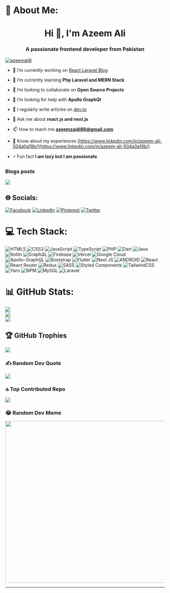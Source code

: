 # 💫 About Me:
<!--🔭 I’m currently working on PHP Laravel<br>👯 I’m looking to collaborate on<br>🤝 I’m looking for help with<br>🌱 I’m currently learning<br>💬 Ask me about<br>⚡ Fun fact
<br><br> -->
<h1 align="center">Hi 👋, I'm Azeem Ali</h1>
<h3 align="center">A passionate frontend developer from Pakistan</h3>

<!-- <p align="left"> <img src="https://komarev.com/ghpvc/?username=azeemali14&label=Profile%20views&color=0e75b6&style=flat" alt="azeemali14" /> </p>

<p align="left"> <a href="https://github.com/ryo-ma/github-profile-trophy"><img src="https://github-profile-trophy.vercel.app/?username=azeemali14" alt="azeemali14" /></a> </p> -->

<p align="left"> <a href="https://twitter.com/azeemali8" target="blank"><img src="https://img.shields.io/twitter/follow/azeemali8?logo=twitter&style=for-the-badge" alt="azeemali8" /></a> </p>

- 🔭 I’m currently working on [React Laravel Blog](https://github.com/AzeemAli14/React_blog)

- 🌱 I’m currently learning **Php Laravel and MERN Stack**

- 👯 I’m looking to collaborate on **Open Source Projects**

- 🤝 I’m looking for help with **Apollo GraphQl**

- 📝 I regularly write articles on [dev.to](dev.to)

- 💬 Ask me about **react.js and next.js**

- 📫 How to reach me **azeemzaidi86@gmail.com**

- 📄 Know about my experiences [https://www.linkedin.com/in/azeem-ali-504a0a19b/](https://www.linkedin.com/in/azeem-ali-504a0a19b/)

- ⚡ Fun fact **I am lazy but I am passionate**

### Blogs posts
<!-- BLOG-POST-LIST:START -->
<!-- BLOG-POST-LIST:END -->
[![](https://visitcount.itsvg.in/api?id=azeemali14&label=Profile%20Views&color=12&icon=5&pretty=true)]()


## 🌐 Socials:
[![Facebook](https://img.shields.io/badge/Facebook-%231877F2.svg?logo=Facebook&logoColor=white)](https://facebook.com/https://www.facebook.com/Azeem.Aleee) [![LinkedIn](https://img.shields.io/badge/LinkedIn-%230077B5.svg?logo=linkedin&logoColor=white)](https://linkedin.com/in/https://www.linkedin.com/in/azeem-ali-504a0a19b/) [![Pinterest](https://img.shields.io/badge/Pinterest-%23E60023.svg?logo=Pinterest&logoColor=white)](https://pinterest.com/https://www.pinterest.com/azeemzaidi86/) [![Twitter](https://img.shields.io/badge/Twitter-%231DA1F2.svg?logo=Twitter&logoColor=white)](https://twitter.com/https://twitter.com/AzeemAli8)

# 💻 Tech Stack:
![HTML5](https://img.shields.io/badge/html5-%23E34F26.svg?style=for-the-badge&logo=html5&logoColor=white) ![CSS3](https://img.shields.io/badge/css3-%231572B6.svg?style=for-the-badge&logo=css3&logoColor=white) ![JavaScript](https://img.shields.io/badge/javascript-%23323330.svg?style=for-the-badge&logo=javascript&logoColor=%23F7DF1E) ![TypeScript](https://img.shields.io/badge/typescript-%23007ACC.svg?style=for-the-badge&logo=typescript&logoColor=white) ![PHP](https://img.shields.io/badge/php-%23777BB4.svg?style=for-the-badge&logo=php&logoColor=white) ![Dart](https://img.shields.io/badge/dart-%230175C2.svg?style=for-the-badge&logo=dart&logoColor=white) ![Java](https://img.shields.io/badge/java-%23ED8B00.svg?style=for-the-badge&logo=java&logoColor=white) ![Kotlin](https://img.shields.io/badge/kotlin-%230095D5.svg?style=for-the-badge&logo=kotlin&logoColor=white) ![GraphQL](https://img.shields.io/badge/-GraphQL-E10098?style=for-the-badge&logo=graphql&logoColor=white) ![Firebase](https://img.shields.io/badge/firebase-%23039BE5.svg?style=for-the-badge&logo=firebase) ![Vercel](https://img.shields.io/badge/vercel-%23000000.svg?style=for-the-badge&logo=vercel&logoColor=white) ![Google Cloud](https://img.shields.io/badge/Google%20Cloud-%234285F4.svg?style=for-the-badge&logo=google-cloud&logoColor=white) ![Apollo-GraphQL](https://img.shields.io/badge/-ApolloGraphQL-311C87?style=for-the-badge&logo=apollo-graphql) ![Bootstrap](https://img.shields.io/badge/bootstrap-%23563D7C.svg?style=for-the-badge&logo=bootstrap&logoColor=white) ![Flutter](https://img.shields.io/badge/Flutter-%2302569B.svg?style=for-the-badge&logo=Flutter&logoColor=white) ![Next JS](https://img.shields.io/badge/Next-black?style=for-the-badge&logo=next.js&logoColor=white) ![ANDROID](https://img.shields.io/badge/android-%2320232a.svg?style=for-the-badge&logo=android&logoColor=%a4c639) ![React](https://img.shields.io/badge/react-%2320232a.svg?style=for-the-badge&logo=react&logoColor=%2361DAFB) ![React Router](https://img.shields.io/badge/React_Router-CA4245?style=for-the-badge&logo=react-router&logoColor=white) ![Redux](https://img.shields.io/badge/redux-%23593d88.svg?style=for-the-badge&logo=redux&logoColor=white) ![SASS](https://img.shields.io/badge/SASS-hotpink.svg?style=for-the-badge&logo=SASS&logoColor=white) ![Styled Components](https://img.shields.io/badge/styled--components-DB7093?style=for-the-badge&logo=styled-components&logoColor=white) ![TailwindCSS](https://img.shields.io/badge/tailwindcss-%2338B2AC.svg?style=for-the-badge&logo=tailwind-css&logoColor=white) ![Yarn](https://img.shields.io/badge/yarn-%232C8EBB.svg?style=for-the-badge&logo=yarn&logoColor=white) ![NPM](https://img.shields.io/badge/NPM-%23000000.svg?style=for-the-badge&logo=npm&logoColor=white) ![MySQL](https://img.shields.io/badge/mysql-%2300f.svg?style=for-the-badge&logo=mysql&logoColor=white) ![Laravel](https://img.shields.io/static/v1?style=for-the-badge&message=Laravel&color=FF2D20&logo=Laravel&logoColor=FFFFFF&label=)
# 📊 GitHub Stats:
![](https://github-readme-stats.vercel.app/api?username=azeemali14&theme=tokyonight&hide_border=false&include_all_commits=true&count_private=true)<br/>
![](https://github-readme-streak-stats.herokuapp.com/?user=azeemali14&theme=tokyonight&hide_border=false)<br/>
![](https://github-readme-stats.vercel.app/api/top-langs/?username=azeemali14&theme=tokyonight&hide_border=false&include_all_commits=true&count_private=true&layout=compact)

## 🏆 GitHub Trophies
![](https://github-profile-trophy.vercel.app/?username=azeemali14&theme=nord&no-frame=false&no-bg=false&margin-w=4)

<!--## 🐦 Latest Tweet
[![](https://gtce.itsvg.in/api?username=https://twitter.com/AzeemAli8)](https://github.com/VishwaGauravIn/github-twitter-card-embed)-->

### ✍️ Random Dev Quote
![](https://quotes-github-readme.vercel.app/api?type=horizontal&theme=radical)

### 🔝 Top Contributed Repo
![](https://github-contributor-stats.vercel.app/api?username=azeemali14&limit=5&theme=tokyonight&combine_all_yearly_contributions=true)

### 😂 Random Dev Meme
<img src="https://cdn.hashnode.com/res/hashnode/image/upload/dspm1fbqboaajhfjkfvv/1505299507.jpg" width="512px"/>

---

<!-- Proudly created with GPRM ( https://gprm.itsvg.in ) -->
